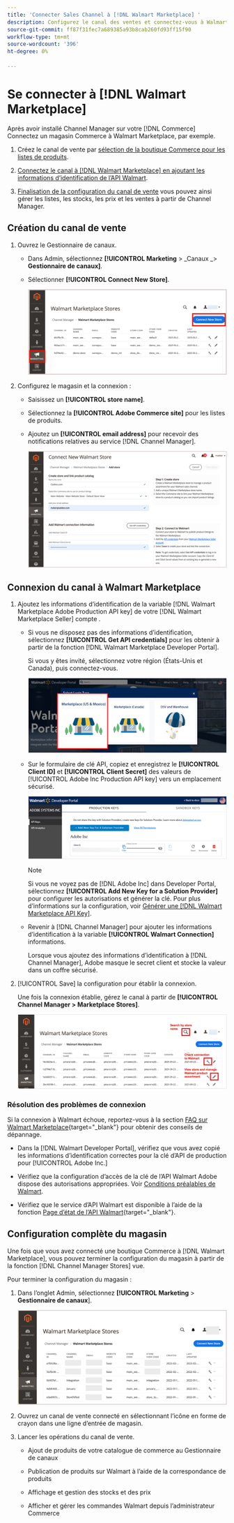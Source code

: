 ```yaml
---
title: 'Connecter Sales Channel à [!DNL Walmart Marketplace] '
description: Configurez le canal des ventes et connectez-vous à Walmart Marketplace.
source-git-commit: ff87f31fec7a689385a93b8cab260fd93ff15f90
workflow-type: tm+mt
source-wordcount: '396'
ht-degree: 0%

---
```


# Se connecter à [!DNL Walmart Marketplace]

Après avoir installé Channel Manager sur votre [!DNL Commerce] Connectez un magasin Commerce à Walmart Marketplace, par exemple.

1. Créez le canal de vente par [sélection de la boutique Commerce pour les listes de produits](#select-the-commerce-store-for-the-sales-channel).

1. [Connectez le canal à [!DNL Walmart Marketplace] en ajoutant les informations d’identification de l’API Walmart](#connect-the-channel-to-walmart-marketplace).

1. [Finalisation de la configuration du canal de vente](#complete-store-setup) vous pouvez ainsi gérer les listes, les stocks, les prix et les ventes à partir de Channel Manager.

## Création du canal de vente

1. Ouvrez le Gestionnaire de canaux.

   - Dans Admin, sélectionnez **[!UICONTROL Marketing** > _Canaux _> **Gestionnaire de canaux]**.

   - Sélectionner **[!UICONTROL Connect New Store]**.

      ![Connecter Commerce Store à [!DNL Walmart Marketplace] de [!DNL Channel Manager]](assets/connect-commerce-store-to-marketplace.png)


1. Configurez le magasin et la connexion :

   - Saisissez un **[!UICONTROL store name]**.

   - Sélectionnez la **[!UICONTROL Adobe Commerce site]** pour les listes de produits.

   - Ajoutez un **[!UICONTROL email address]** pour recevoir des notifications relatives au service [!DNL Channel Manager].

      ![Configurer la connexion entre Commerce et [!DNL Walmart Marketplace] de [!DNL Channel Manager]](assets/configure-commerce-to-marketplace-connection.png)


## Connexion du canal à Walmart Marketplace

1. Ajoutez les informations d’identification de la variable [!DNL Walmart Marketplace Adobe Production API key] de votre [!DNL Walmart Marketplace Seller] compte .

   - Si vous ne disposez pas des informations d’identification, sélectionnez **[!UICONTROL Get API credentials]** pour les obtenir à partir de la fonction [!DNL Walmart Marketplace Developer Portal].

      Si vous y êtes invité, sélectionnez votre région (États-Unis et Canada), puis connectez-vous.

      ![[!DNL Walmart Marketplace] connexion au compte](assets/walmart-marketplace-login-page.png)

   - Sur le formulaire de clé API, copiez et enregistrez le **[!UICONTROL Client ID]** et **[!UICONTROL Client Secret]** des valeurs de [!UICONTROL Adobe Inc Production API key] vers un emplacement sécurisé.

      ![[!DNL Walmart Marketplace API key] page de configuration](assets/walmart-api-key-management-form.png)

      >[!NOTE]
      >
      >Si vous ne voyez pas de [!DNL Adobe Inc] dans Developer Portal, sélectionnez **[!UICONTROL Add New Key for a Solution Provider]** pour configurer les autorisations et générer la clé. Pour plus d’informations sur la configuration, voir [Générer une [!DNL Walmart Marketplace API Key]](overview.md#generate-a-walmart-marketplace-api-key).

   - Revenir à [!DNL Channel Manager] pour ajouter les informations d’identification à la variable **[!UICONTROL Walmart Connection]** informations.

      Lorsque vous ajoutez des informations d’identification à [!DNL Channel Manager], Adobe masque le secret client et stocke la valeur dans un coffre sécurisé.

1. [!UICONTROL Save] la configuration pour établir la connexion.

   Une fois la connexion établie, gérez le canal à partir de **[!UICONTROL Channel Manager > Marketplace Stores]**.

   ![[!DNL Walmart Marketplace API key] page de configuration](assets/manage-connected-stores.png)


### Résolution des problèmes de connexion

Si la connexion à Walmart échoue, reportez-vous à la section [FAQ sur Walmart Marketplace](https://developer.walmart.com/faq/us/faq-auth/){target=&quot;_blank&quot;} pour obtenir des conseils de dépannage.

- Dans la [!DNL Walmart Developer Portal], vérifiez que vous avez copié les informations d’identification correctes pour la clé d’API de production pour [!UICONTROL Adobe Inc.]

- Vérifiez que la configuration d’accès de la clé de l’API Walmart Adobe dispose des autorisations appropriées. Voir [Conditions préalables de Walmart](overview.md#walmart-prerequisites).

- Vérifiez que le service d’API Walmart est disponible à l’aide de la fonction [Page d’état de l’API Walmart](https://developer.walmart.com/us/whats-new/new-api-status-information-now-available/){target=&quot;_blank&quot;}.


## Configuration complète du magasin

Une fois que vous avez connecté une boutique Commerce à [!DNL Walmart Marketplace], vous pouvez terminer la configuration du magasin à partir de la fonction [!DNL Channel Manager Stores] vue.

Pour terminer la configuration du magasin :

1. Dans l’onglet Admin, sélectionnez **[!UICONTROL Marketing** > **Gestionnaire de canaux**].

   ![[!DNL Walmart Marketplace API key] page de configuration](assets/connect-commerce-store-config.png)

1. Ouvrez un canal de vente connecté en sélectionnant l’icône en forme de crayon dans une ligne d’entrée de magasin.

1. Lancer les opérations du canal de vente.

   - Ajout de produits de votre catalogue de commerce au Gestionnaire de canaux

   - Publication de produits sur Walmart à l’aide de la correspondance de produits

   - Affichage et gestion des stocks et des prix

   - Afficher et gérer les commandes Walmart depuis l’administrateur Commerce
